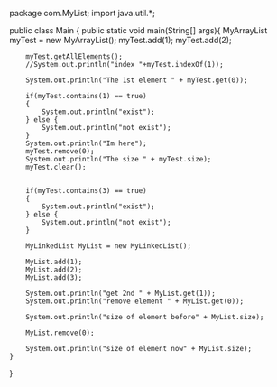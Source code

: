 
package com.MyList;
import java.util.*;

public class Main {
    public static void main(String[] args){
        MyArrayList myTest = new MyArrayList();
        myTest.add(1);
        myTest.add(2);

        myTest.getAllElements();
        //System.out.println("index "+myTest.indexOf(1));

        System.out.println("The 1st element " + myTest.get(0));

        if(myTest.contains(1) == true)
        {
            System.out.println("exist");
        } else {
            System.out.println("not exist");
        }
        System.out.println("Im here");
        myTest.remove(0);
        System.out.println("The size " + myTest.size);
        myTest.clear();


        if(myTest.contains(3) == true)
        {
            System.out.println("exist");
        } else {
            System.out.println("not exist");
        }

        MyLinkedList MyList = new MyLinkedList();

        MyList.add(1);
        MyList.add(2);
        MyList.add(3);

        System.out.println("get 2nd " + MyList.get(1));
        System.out.println("remove element " + MyList.get(0));

        System.out.println("size of element before" + MyList.size);

        MyList.remove(0);

        System.out.println("size of element now" + MyList.size);
    }
}
